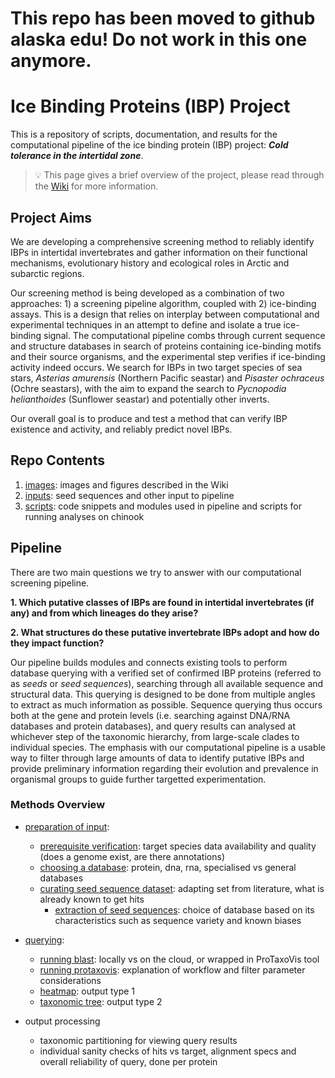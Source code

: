 # This repo has been moved to github alaska edu! Do not work in this one anymore.
# Ice Binding Proteins (IBP) Project

This is a repository of scripts, documentation, and results for the computational pipeline of the ice binding protein (IBP) project: **_Cold tolerance in the intertidal zone_**. 

> :bulb: This page gives a brief overview of the project, please read through the [Wiki](https://github.com/GlassLabGenomics/ice_binding_proteins/wiki) for more information.

## Project Aims

We are developing a comprehensive screening method to reliably identify IBPs in intertidal invertebrates and gather information on their functional mechanisms, evolutionary history and ecological roles in Arctic and subarctic
regions. 

Our screening method is being developed as a combination of two approaches: 1) a screening pipeline algorithm, coupled with 2) ice-binding assays. This is a design that relies on interplay between computational and experimental techniques in an attempt to define and isolate a true ice-binding signal. The computational pipeline combs through current sequence and structure databases in search of proteins containing ice-binding motifs and their source organisms, and the experimental step verifies if ice-binding activity indeed occurs. We search for IBPs in two target species of sea stars, _Asterias amurensis_ (Northern Pacific seastar) and _Pisaster ochraceus_ (Ochre seastars), with the aim to expand the search to _Pycnopodia helianthoides_ (Sunflower seastar) and potentially other inverts. 

Our overall goal is to produce and test a method that can verify IBP existence and activity, and reliably predict novel IBPs. 

## Repo Contents

1. [images](https://github.com/GlassLabGenomics/ice_binding_proteins/tree/main/images): images and figures described in the Wiki
2. [inputs](https://github.com/GlassLabGenomics/ice_binding_proteins/tree/main/inputs): seed sequences and other input to pipeline
3. [scripts](https://github.com/GlassLabGenomics/ice_binding_proteins/tree/main/scripts): code snippets and modules used in pipeline and scripts for running analyses on chinook

## Pipeline

There are two main questions we try to answer with our computational screening pipeline.  

**1. Which putative classes of IBPs are found in intertidal invertebrates (if any) and from which lineages do they arise?**

**2. What structures do these putative invertebrate IBPs adopt and how do they impact function?**

Our pipeline builds modules and connects existing tools to perform database querying with a verified set of confirmed IBP proteins (referred to as _seeds_ or _seed sequences_), searching through all available sequence and structural data. 
This querying is designed to be done from multiple angles to extract as much information as possible. Sequence querying thus occurs both at the gene and protein levels (i.e. searching against DNA/RNA databases and protein databases), and query results can analysed at whichever step of the taxonomic hierarchy, from large-scale clades to individual species. The emphasis with our computational pipeline is a usable way to filter through large amounts of data to identify putative IBPs and provide preliminary information regarding their evolution and prevalence in organismal groups to guide further targetted experimentation.

### Methods Overview

- [preparation of input](https://github.com/GlassLabGenomics/ice_binding_proteins/wiki/Detailed-Methods#input-preparation):
    - [prerequisite verification](https://github.com/GlassLabGenomics/ice_binding_proteins/wiki/Detailed-Methods#prerequisite-verification): target species data availability and quality (does a genome exist, are there annotations)
    - [choosing a database](https://github.com/GlassLabGenomics/ice_binding_proteins/wiki/Detailed-Methods#selecting-a-database): protein, dna, rna, specialised vs general databases
    - [curating seed sequence dataset](https://github.com/GlassLabGenomics/ice_binding_proteins/wiki/Detailed-Methods#curating-a-proper-set-of-seed-sequences): adapting set from literature, what is already known to get hits
        - [extraction of seed sequences](https://github.com/GlassLabGenomics/ice_binding_proteins/wiki/Detailed-Methods#extracting-seed-sequences): choice of database based on its characteristics such as sequence variety and known biases
- [querying](https://github.com/GlassLabGenomics/ice_binding_proteins/wiki/Detailed-Methods#querying):  
    - [running blast](https://github.com/GlassLabGenomics/ice_binding_proteins/wiki/Detailed-Methods#running-blast): locally vs on the cloud, or wrapped in ProTaxoVis tool  
    - [running protaxovis](https://github.com/GlassLabGenomics/ice_binding_proteins/wiki/Detailed-Methods#running-protaxovis): explanation of workflow and filter parameter considerations
    - [heatmap](https://github.com/GlassLabGenomics/ice_binding_proteins/wiki/Detailed-Methods#interactive-heatmap): output type 1
    - [taxonomic tree](https://github.com/GlassLabGenomics/ice_binding_proteins/wiki/Detailed-Methods#taxonomic-tree): output type 2

- output processing
    - taxonomic partitioning for viewing query results
    - individual sanity checks of hits vs target, alignment specs and overall reliability of query, done per protein
